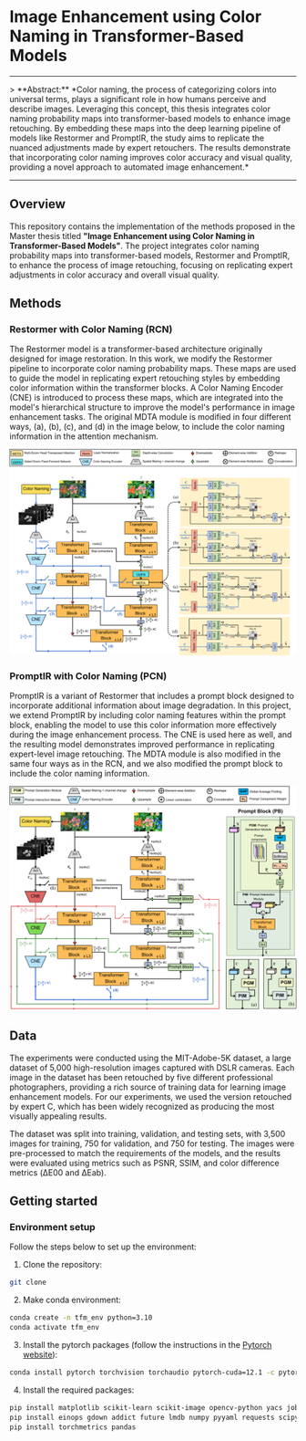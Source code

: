 # Image Enhancement using Color Naming in Transformer-Based Models

<hr />
> **Abstract:** *Color naming, the process of categorizing colors into 
universal terms, plays a significant role in how humans perceive and 
describe images. Leveraging this concept, this thesis integrates color 
naming probability maps into transformer-based models to enhance image 
retouching. By embedding these maps into the deep learning pipeline of 
models like Restormer and PromptIR, the study aims to replicate the 
nuanced adjustments made by expert retouchers. The results demonstrate 
that incorporating color naming improves color accuracy and visual 
quality, providing a novel approach to automated image enhancement.*
<hr />

## Overview

This repository contains the implementation of the methods proposed 
in the Master thesis titled **"Image Enhancement using Color Naming in 
Transformer-Based Models"**. The project integrates color naming 
probability maps into transformer-based models, Restormer and PromptIR,
to enhance the process of image retouching, focusing on replicating 
expert adjustments in color accuracy and overall visual quality.

## Methods 

### Restormer with Color Naming (RCN)

The Restormer model is a transformer-based architecture originally 
designed for image restoration. In this work, we modify the Restormer 
pipeline to incorporate color naming probability maps. These maps are 
used to guide the model in replicating expert retouching styles by 
embedding color information within the transformer blocks. A Color 
Naming Encoder (CNE) is introduced to process these maps, which are 
integrated into the model's hierarchical structure to improve the 
model's performance in image enhancement tasks. The original MDTA module
is modified in four different ways, (a), (b), (c), and (d) in the 
image below, to include the color naming information in the attention
mechanism.

![RCN Model](./images/restormer-cn.png)

### PromptIR with Color Naming (PCN)

PromptIR is a variant of Restormer that includes a prompt block 
designed to incorporate additional information about image degradation.
In this project, we extend PromptIR by including color naming 
features within the prompt block, enabling the model to use this color 
information more effectively during the image enhancement process. 
The CNE is used here as well, and the resulting model demonstrates 
improved performance in replicating expert-level image retouching.
The MDTA module is also modified in the same four ways as in the RCN, 
and we also modified the prompt block to include the color naming
information. 

![PCN Model](./images/promptir-cn.png)

## Data

The experiments were conducted using the MIT-Adobe-5K dataset, 
a large dataset of 5,000 high-resolution images captured with 
DSLR cameras. Each image in the dataset has been retouched by 
five different professional photographers, providing a rich source 
of training data for learning image enhancement models. For our 
experiments, we used the version retouched by expert C, which has 
been widely recognized as producing the most visually appealing results.

The dataset was split into training, validation, and testing sets, 
with 3,500 images for training, 750 for validation, and 750 for 
testing. The images were pre-processed to match the requirements 
of the models, and the results were evaluated using metrics such 
as PSNR, SSIM, and color difference metrics (ΔE00 and ΔEab).

## Getting started

### Environment setup

Follow the steps below to set up the environment: 

1. Clone the repository:

```bash
git clone 
```

2. Make conda environment: 

```bash
conda create -n tfm_env python=3.10
conda activate tfm_env
```

3. Install the pytorch packages (follow the instructions in the [Pytorch website](https://pytorch.org/get-started/locally/)): 

```bash
conda install pytorch torchvision torchaudio pytorch-cuda=12.1 -c pytorch -c nvidia
```

4. Install the required packages: 

```bash
pip install matplotlib scikit-learn scikit-image opencv-python yacs joblib natsort h5py tqdm
pip install einops gdown addict future lmdb numpy pyyaml requests scipy tb-nightly yapf lpips
pip install torchmetrics pandas
```






